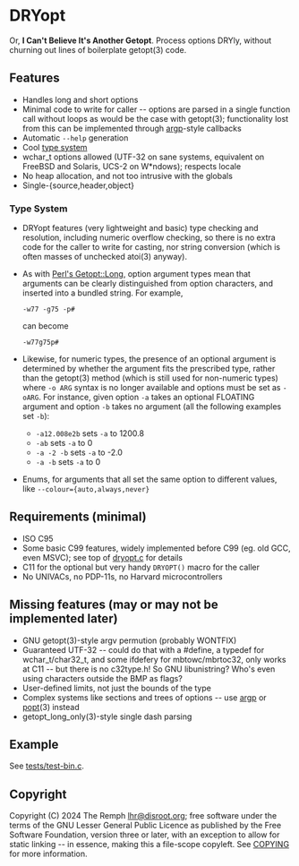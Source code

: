 # DRYopt #

Or, **I Can't Believe It's Another Getopt**. Process options DRYly, without
churning out lines of boilerplate getopt(3) code.

## Features ##

- Handles long and short options
- Minimal code to write for caller -- options are parsed in a single function
  call without loops as would be the case with getopt(3); functionality lost
  from this can be implemented through [argp]-style callbacks
- Automatic `--help` generation
- Cool [type system](#type-system)
- wchar_t options allowed (UTF-32 on sane systems, equivalent on FreeBSD and
  Solaris, UCS-2 on W*ndows); respects locale
- No heap allocation, and not too intrusive with the globals
- Single-{source,header,object}

[argp]: https://sourceware.org/glibc/manual/latest/html_node/Argp.html

### Type System ###

- DRYopt features (very lightweight and basic) type checking and resolution,
  including numeric overflow checking, so there is no extra code for the caller
  to write for casting, nor string conversion (which is often masses of
  unchecked atoi(3) anyway).

- As with [Perl's Getopt::Long], option argument types mean that arguments
  can be clearly distinguished from option characters, and inserted into a
  bundled string. For example,

      -w77 -g75 -p#

  can become

      -w77g75p#

- Likewise, for numeric types, the presence of an optional argument is
  determined by whether the argument fits the prescribed type, rather than
  the getopt(3) method (which is still used for non-numeric types) where
  `-o ARG` syntax is no longer available and options must be set as
  `-oARG`. For instance, given option `-a` takes an optional FLOATING
  argument and option `-b` takes no argument (all the following examples
  set `-b`):
  - `-a12.008e2b` sets `-a` to 1200.8
  - `-ab` sets `-a` to 0
  - `-a -2 -b` sets `-a` to -2.0
  - `-a -b` sets `-a` to 0

- Enums, for arguments that all set the same option to different values,
  like `--colour={auto,always,never}`

[Perl's Getopt::Long]: https://metacpan.org/dist/Getopt-Long


## Requirements (minimal) ##

- ISO C95
- Some basic C99 features, widely implemented before C99 (eg. old GCC, even
  MSVC); see top of [dryopt.c](dryopt.c) for details
- C11 for the optional but very handy `DRYOPT()` macro for the caller
- No UNIVACs, no PDP-11s, no Harvard microcontrollers

## Missing features (may or may not be implemented later) ##

- GNU getopt(3)-style argv permution (probably WONTFIX)
- Guaranteed UTF-32 -- could do that with a #define, a typedef for
  wchar_t/char32_t, and some ifdefery for mbtowc/mbrtoc32, only works
  at C11 -- but there is no c32type.h! So GNU libunistring? Who's even
  using characters outside the BMP as flags?
- User-defined limits, not just the bounds of the type
- Complex systems like sections and trees of options -- use [argp] or
  [popt]\(3) instead
- getopt_long_only(3)-style single dash parsing

[popt]: https://github.com/rpm-software-management/popt


## Example ##

See [tests/test-bin.c](tests/test-bin.c).

## Copyright ##

Copyright (C) 2024 The Remph <lhr@disroot.org>; free software under the
terms of the GNU Lesser General Public Licence as published by the Free
Software Foundation, version three or later, with an exception to allow
for static linking -- in essence, making this a file-scope copyleft. See
[COPYING](COPYING) for more information.
